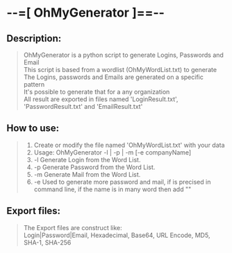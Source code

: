 # --=[ OhMyGenerator ]==--
## Description:
> OhMyGenerator is a python script to generate Logins, Passwords and Email<br>
> This script is based from a wordlist (OhMyWordList.txt) to generate <br>
> The Logins, passwords and Emails are generated on a specific pattern<br>
> It's possible to generate that for a any organization<br>
> All result are exported in files named 'LoginResult.txt', 'PasswordResult.txt' and 'EmailResult.txt'<br>
## How to use:
> 1. Create or modify the file named 'OhMyWordList.txt' with your data
> 2. Usage: OhMyGenerator -l | -p | -m [-e companyName]
> 	1. -l      Generate Login from the Word List.
> 	2. -p      Generate Password from the Word List.
> 	3. -m      Generate Mail from the Word List.
> 	4. -e      Used to generate more password and mail, if is precised in command line, if the name is in many word then add \"\"
## Export files:
> The Export files are construct like:<br>
> Login|Password|Email, Hexadecimal, Base64, URL Encode, MD5, SHA-1, SHA-256